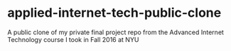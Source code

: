# applied-internet-tech-public-clone
A public clone of my private final project repo from the Advanced Internet Technology course I took in Fall 2016 at NYU
